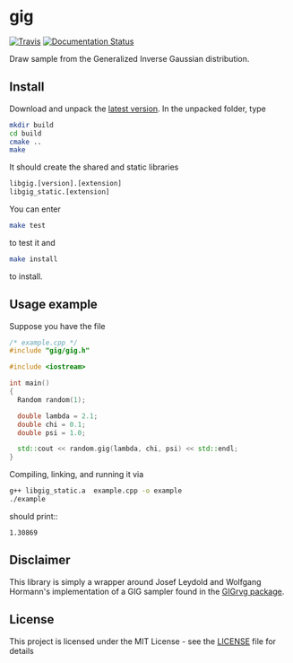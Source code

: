 # gig

[![Travis](https://img.shields.io/travis/Horta/gig.svg?style=flat-square)](https://travis-ci.org/Horta/gig)
[![Documentation Status](https://readthedocs.org/projects/gig/badge/?style=flat-square&version=latest)](http://gig.readthedocs.io/en/latest/?badge=latest)

Draw sample from the Generalized Inverse Gaussian distribution.

## Install

Download and unpack the [latest version](https://github.com/Horta/gig/releases/latest).
In the unpacked folder, type

```bash
mkdir build
cd build
cmake ..
make
```

It should create the shared and static libraries

```bash
libgig.[version].[extension]
libgig_static.[extension]
```

You can enter

```bash
make test
```

to test it and

```bash
make install
```

to install.

## Usage example

Suppose you have the file

```cpp
/* example.cpp */
#include "gig/gig.h"

#include <iostream>

int main()
{
  Random random(1);

  double lambda = 2.1;
  double chi = 0.1;
  double psi = 1.0;

  std::cout << random.gig(lambda, chi, psi) << std::endl;
}
```

Compiling, linking, and running it via

```bash
g++ libgig_static.a  example.cpp -o example
./example
```

should print::

```
1.30869
```

## Disclaimer

This library is simply a wrapper around Josef Leydold and Wolfgang Hormann's
implementation of a GIG sampler found in the
[GIGrvg package](https://cran.r-project.org/web/packages/GIGrvg/GIGrvg.pdf).

## License

This project is licensed under the MIT License - see the
[LICENSE](LICENSE) file for details
